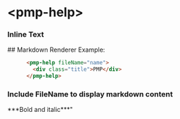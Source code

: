  <h1>&lt;pmp-help&gt;</h1>
   <h3>Inline Text</h3>
##   Markdown Renderer
     Example:

```html
      <pmp-help fileName="name">
        <div class="title">PMP</div>
      </pmp-help>
```


  <h3>Include FileName to display markdown content</h3>
***Bold and italic***"
